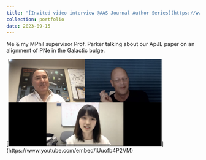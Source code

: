```yaml
---
title: "[Invited video interview @AAS Journal Author Series](https://www.youtube.com/watch?app=desktop&v=lUuofb4P2VM)"
collection: portfolio
date: 2023-09-15
---
```


Me & my MPhil supervisor Prof. Parker talking about our ApJL paper on an alignment of PNe in the Galactic bulge.
<p>
[<img src="/images/ytb_shot.jpg" width="400"/>](https://www.youtube.com/embed/lUuofb4P2VM)
</p>
